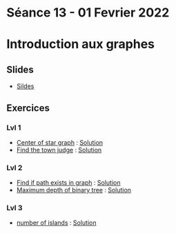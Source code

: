 # Séance 13 - 01 Fevrier 2022
# Introduction aux graphes
## Slides

  - [Sildes](Cours13-IntroGraphes.pdf)

## Exercices
### Lvl 1

  - [Center of star graph](https://leetcode.com/problems/find-center-of-star-graph/) : [Solution](centerStarGraph.py)
  - [Find the town judge](https://leetcode.com/problems/find-the-town-judge/) : [Solution](townJudge.py)

### Lvl 2

  - [Find if path exists in graph](https://leetcode.com/problems/find-if-path-exists-in-graph/) : [Solution](pathExists.py)
  - [Maximum depth of binary tree](https://leetcode.com/problems/maximum-depth-of-binary-tree/) : [Solution](depthBinaryTree.py)

### Lvl 3

  - [number of islands](https://leetcode.com/problems/number-of-islands/) : [Solution](numberOfIslands.py)

